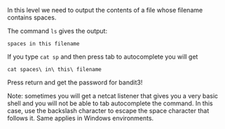In this level we need to output the contents of a file whose filename contains spaces.

The command `ls` gives the output:

`spaces in this filename`

If you type `cat sp` and then press tab to autocomplete you will get

`cat spaces\ in\ this\ filename`

Press return and get the password for bandit3!

Note: sometimes you will get a netcat listener that gives you a very basic shell and you will not be able to tab autocomplete the command. In this case, use the backslash character to escape the space character that follows it. Same applies in Windows environments.
